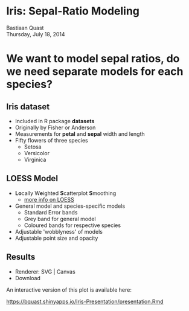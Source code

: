 # Iris: Sepal-Ratio Modeling
Bastiaan Quast  
Thursday, July 18, 2014  


# We want to model sepal ratios, do we need separate models for each species?


## Iris dataset

- Included in R package **datasets**
- Originally by Fisher or Anderson
- Measurements for **petal** and **sepal** width and length
- Fifty flowers of three species
    - Setosa
    - Versicolor
    - Virginica


## LOESS Model

 - **Lo**cally W**e**ighted **S**catterplot **S**moothing
    - [more info on LOESS](http://en.wikipedia.org/wiki/Local_regression)
 - General model and species-specific models
    - Standard Error bands
    - Grey band for general model
    - Coloured bands for respective species
 - Adjustable 'wobblyness' of models
 - Adjustable point size and opacity


## Results

<!--html_preserve--><div id="plot_id397198091-container" class="ggvis-output-container">
<div id="plot_id397198091" class="ggvis-output"></div>
<div class="plot-gear-icon">
<nav class="ggvis-control">
<a class="ggvis-dropdown-toggle" title="Controls" onclick="return false;"></a>
<ul class="ggvis-dropdown">
<li>
Renderer: 
<a id="plot_id397198091_renderer_svg" class="ggvis-renderer-button" onclick="return false;" data-plot-id="plot_id397198091" data-renderer="svg">SVG</a>
 | 
<a id="plot_id397198091_renderer_canvas" class="ggvis-renderer-button" onclick="return false;" data-plot-id="plot_id397198091" data-renderer="canvas">Canvas</a>
</li>
<li>
<a id="plot_id397198091_download" class="ggvis-download" data-plot-id="plot_id397198091">Download</a>
</li>
</ul>
</nav>
</div>
</div>
<script type="text/javascript">
var plot_id397198091_spec = {
	"data" : [
		{
			"name" : "iris0/regroup2_flat",
			"format" : {
				"type" : "csv",
				"parse" : {
					"Sepal.Width" : "number",
					"Sepal.Length" : "number"
				}
			},
			"values" : "\"Sepal.Width\",\"Sepal.Length\",\"Species\"\n3.5,5.1,\"setosa\"\n3,4.9,\"setosa\"\n3.2,4.7,\"setosa\"\n3.1,4.6,\"setosa\"\n3.6,5,\"setosa\"\n3.9,5.4,\"setosa\"\n3.4,4.6,\"setosa\"\n3.4,5,\"setosa\"\n2.9,4.4,\"setosa\"\n3.1,4.9,\"setosa\"\n3.7,5.4,\"setosa\"\n3.4,4.8,\"setosa\"\n3,4.8,\"setosa\"\n3,4.3,\"setosa\"\n4,5.8,\"setosa\"\n4.4,5.7,\"setosa\"\n3.9,5.4,\"setosa\"\n3.5,5.1,\"setosa\"\n3.8,5.7,\"setosa\"\n3.8,5.1,\"setosa\"\n3.4,5.4,\"setosa\"\n3.7,5.1,\"setosa\"\n3.6,4.6,\"setosa\"\n3.3,5.1,\"setosa\"\n3.4,4.8,\"setosa\"\n3,5,\"setosa\"\n3.4,5,\"setosa\"\n3.5,5.2,\"setosa\"\n3.4,5.2,\"setosa\"\n3.2,4.7,\"setosa\"\n3.1,4.8,\"setosa\"\n3.4,5.4,\"setosa\"\n4.1,5.2,\"setosa\"\n4.2,5.5,\"setosa\"\n3.1,4.9,\"setosa\"\n3.2,5,\"setosa\"\n3.5,5.5,\"setosa\"\n3.6,4.9,\"setosa\"\n3,4.4,\"setosa\"\n3.4,5.1,\"setosa\"\n3.5,5,\"setosa\"\n2.3,4.5,\"setosa\"\n3.2,4.4,\"setosa\"\n3.5,5,\"setosa\"\n3.8,5.1,\"setosa\"\n3,4.8,\"setosa\"\n3.8,5.1,\"setosa\"\n3.2,4.6,\"setosa\"\n3.7,5.3,\"setosa\"\n3.3,5,\"setosa\"\n3.2,7,\"versicolor\"\n3.2,6.4,\"versicolor\"\n3.1,6.9,\"versicolor\"\n2.3,5.5,\"versicolor\"\n2.8,6.5,\"versicolor\"\n2.8,5.7,\"versicolor\"\n3.3,6.3,\"versicolor\"\n2.4,4.9,\"versicolor\"\n2.9,6.6,\"versicolor\"\n2.7,5.2,\"versicolor\"\n2,5,\"versicolor\"\n3,5.9,\"versicolor\"\n2.2,6,\"versicolor\"\n2.9,6.1,\"versicolor\"\n2.9,5.6,\"versicolor\"\n3.1,6.7,\"versicolor\"\n3,5.6,\"versicolor\"\n2.7,5.8,\"versicolor\"\n2.2,6.2,\"versicolor\"\n2.5,5.6,\"versicolor\"\n3.2,5.9,\"versicolor\"\n2.8,6.1,\"versicolor\"\n2.5,6.3,\"versicolor\"\n2.8,6.1,\"versicolor\"\n2.9,6.4,\"versicolor\"\n3,6.6,\"versicolor\"\n2.8,6.8,\"versicolor\"\n3,6.7,\"versicolor\"\n2.9,6,\"versicolor\"\n2.6,5.7,\"versicolor\"\n2.4,5.5,\"versicolor\"\n2.4,5.5,\"versicolor\"\n2.7,5.8,\"versicolor\"\n2.7,6,\"versicolor\"\n3,5.4,\"versicolor\"\n3.4,6,\"versicolor\"\n3.1,6.7,\"versicolor\"\n2.3,6.3,\"versicolor\"\n3,5.6,\"versicolor\"\n2.5,5.5,\"versicolor\"\n2.6,5.5,\"versicolor\"\n3,6.1,\"versicolor\"\n2.6,5.8,\"versicolor\"\n2.3,5,\"versicolor\"\n2.7,5.6,\"versicolor\"\n3,5.7,\"versicolor\"\n2.9,5.7,\"versicolor\"\n2.9,6.2,\"versicolor\"\n2.5,5.1,\"versicolor\"\n2.8,5.7,\"versicolor\"\n3.3,6.3,\"virginica\"\n2.7,5.8,\"virginica\"\n3,7.1,\"virginica\"\n2.9,6.3,\"virginica\"\n3,6.5,\"virginica\"\n3,7.6,\"virginica\"\n2.5,4.9,\"virginica\"\n2.9,7.3,\"virginica\"\n2.5,6.7,\"virginica\"\n3.6,7.2,\"virginica\"\n3.2,6.5,\"virginica\"\n2.7,6.4,\"virginica\"\n3,6.8,\"virginica\"\n2.5,5.7,\"virginica\"\n2.8,5.8,\"virginica\"\n3.2,6.4,\"virginica\"\n3,6.5,\"virginica\"\n3.8,7.7,\"virginica\"\n2.6,7.7,\"virginica\"\n2.2,6,\"virginica\"\n3.2,6.9,\"virginica\"\n2.8,5.6,\"virginica\"\n2.8,7.7,\"virginica\"\n2.7,6.3,\"virginica\"\n3.3,6.7,\"virginica\"\n3.2,7.2,\"virginica\"\n2.8,6.2,\"virginica\"\n3,6.1,\"virginica\"\n2.8,6.4,\"virginica\"\n3,7.2,\"virginica\"\n2.8,7.4,\"virginica\"\n3.8,7.9,\"virginica\"\n2.8,6.4,\"virginica\"\n2.8,6.3,\"virginica\"\n2.6,6.1,\"virginica\"\n3,7.7,\"virginica\"\n3.4,6.3,\"virginica\"\n3.1,6.4,\"virginica\"\n3,6,\"virginica\"\n3.1,6.9,\"virginica\"\n3.1,6.7,\"virginica\"\n3.1,6.9,\"virginica\"\n2.7,5.8,\"virginica\"\n3.2,6.8,\"virginica\"\n3.3,6.7,\"virginica\"\n3,6.7,\"virginica\"\n2.5,6.3,\"virginica\"\n3,6.5,\"virginica\"\n3.4,6.2,\"virginica\"\n3,5.9,\"virginica\""
		},
		{
			"name" : "iris0/regroup2",
			"source" : "iris0/regroup2_flat",
			"transform" : [
				{
					"type" : "treefacet",
					"keys" : [
						"data.Species"
					]
				}
			]
		},
		{
			"name" : "iris0/regroup2/smooth3_flat",
			"format" : {
				"type" : "csv",
				"parse" : {
					"resp_upr_" : "number",
					"pred_" : "number",
					"resp_lwr_" : "number",
					"resp_" : "number"
				}
			},
			"values" : "\"resp_upr_\",\"pred_\",\"resp_lwr_\",\"Species\",\"resp_\"\n4.98262301789027,2.3,4.00599816884125,\"setosa\",4.49431059336576\n4.9480284021733,2.32658227848101,4.03074940085905,\"setosa\",4.48938890151617\n4.91598716285409,2.35316455696202,4.05458001551863,\"setosa\",4.48528358918636\n4.88664518699992,2.37974683544304,4.07735859203279,\"setosa\",4.48200188951636\n4.86014308281892,2.40632911392405,4.09895898847352,\"setosa\",4.47955103564622\n4.83660631009636,2.43291139240506,4.11927021133562,\"setosa\",4.47793826071599\n4.81613277569371,2.45949367088608,4.13820882003773,\"setosa\",4.47717079786572\n4.79877850640895,2.48607594936709,4.15573325406196,\"setosa\",4.47725588023545\n4.78454289132396,2.5126582278481,4.17185859060652,\"setosa\",4.47820074096524\n4.77335587840524,2.53924050632911,4.18666934798503,\"setosa\",4.48001261319514\n4.76506998491074,2.56582278481013,4.20032747521961,\"setosa\",4.48269873006518\n4.75945959038567,2.59240506329114,4.21307305904516,\"setosa\",4.48626632471542\n4.75622859307288,2.61898734177215,4.22521666749893,\"setosa\",4.4907226302859\n4.7550255504481,2.64556962025316,4.23712420938526,\"setosa\",4.49607487991668\n4.75546372970484,2.67215189873418,4.24919688379076,\"setosa\",4.5023303067478\n4.75714280785894,2.69873417721519,4.26184947997968,\"setosa\",4.50949614391931\n4.75966947993714,2.7253164556962,4.27548976920537,\"setosa\",4.51757962457125\n4.76267559131834,2.75189873417722,4.29050037236903,\"setosa\",4.52658798184369\n4.76583405183487,2.77848101265823,4.30722284591843,\"setosa\",4.53652844887665\n4.76887437694997,2.80506329113924,4.32594214067042,\"setosa\",4.54740825881019\n4.7716013063959,2.83164556962025,4.34686798317284,\"setosa\",4.55923464478437\n4.77392206317295,2.85822784810127,4.37010761670548,\"setosa\",4.57201483993922\n4.77589131094089,2.88481012658228,4.3956208438887,\"setosa\",4.58575607741479\n4.77888797569059,2.91139240506329,4.42141484893413,\"setosa\",4.60015141231236\n4.78916663520835,2.9379746835443,4.43782995911896,\"setosa\",4.61349829716365\n4.80139038092201,2.96455696202532,4.45376282301758,\"setosa\",4.62757660196979\n4.80774671265884,2.99113924050633,4.48197109503549,\"setosa\",4.64485890384717\n4.80869778732551,3.01772151898734,4.52419376805258,\"setosa\",4.66644577768904\n4.81778564300926,3.04430379746835,4.56032909059067,\"setosa\",4.68905736679996\n4.83480649661188,3.07088607594937,4.58935587014168,\"setosa\",4.71208118337678\n4.85762865531805,3.09746835443038,4.61276335089927,\"setosa\",4.73519600310866\n4.88353015880641,3.12405063291139,4.63351362887757,\"setosa\",4.75852189384199\n4.91036586308422,3.1506329113924,4.65459329276451,\"setosa\",4.78247957792437\n4.93749674108428,3.17721518987342,4.67637183535127,\"setosa\",4.80693428821778\n4.96477499838849,3.20379746835443,4.69871828724041,\"setosa\",4.83174664281445\n4.99196710020614,3.23037974683544,4.72158741940708,\"setosa\",4.85677725980661\n5.01849557592257,3.25696202531646,4.7452779386504,\"setosa\",4.88188675728648\n5.04343769630967,3.28354430379747,4.77043381038293,\"setosa\",4.9069357533463\n5.06623650909987,3.31012658227848,4.79920275793172,\"setosa\",4.9327196335158\n5.09226822810781,3.33670886075949,4.83977495029889,\"setosa\",4.96602158920335\n5.12397018805342,3.36329113924051,4.87931138355214,\"setosa\",5.00164078580278\n5.15442334921955,3.38987341772152,4.90836520274093,\"setosa\",5.03139427598024\n5.17050988258571,3.41645569620253,4.9276494862846,\"setosa\",5.04907968443516\n5.17856662346176,3.44303797468354,4.94059782024843,\"setosa\",5.05958222185509\n5.18793903348024,3.46962025316456,4.94739968710292,\"setosa\",5.06766936029158\n5.20121467373494,3.49620253164557,4.95410721296131,\"setosa\",5.07766094334812\n5.21315896212496,3.52278481012658,4.96484881654667,\"setosa\",5.08900388933582\n5.21974628951957,3.5493670886076,4.97298393178531,\"setosa\",5.09636511065244\n5.22538375382541,3.57594936708861,4.97763375777996,\"setosa\",5.10150875580269\n5.23357435192695,3.60253164556962,4.9790777916621,\"setosa\",5.10632607179453\n5.2459994773432,3.62911392405063,4.97941713392862,\"setosa\",5.11270830563591\n5.26268697937488,3.65569620253165,4.98240642929474,\"setosa\",5.12254670433481\n5.28290513926084,3.68227848101266,4.9925598905375,\"setosa\",5.13773251489917\n5.30595496064022,3.70886075949367,5.01360147419201,\"setosa\",5.15977821741611\n5.32997376757959,3.73544303797468,5.03979037926271,\"setosa\",5.18488207342115\n5.3547662667159,3.7620253164557,5.0672679108781,\"setosa\",5.211017088797\n5.38056085312574,3.78860759493671,5.09439731334318,\"setosa\",5.23747908323446\n5.4071575468788,3.81518987341772,5.11997020596981,\"setosa\",5.26356387642431\n5.43382291386973,3.84177215189873,5.14331166224492,\"setosa\",5.28856728805732\n5.45935658775423,3.86835443037975,5.16421368789436,\"setosa\",5.3117851378243\n5.48231716408499,3.89493670886076,5.18270932674702,\"setosa\",5.332513245416\n5.50283506850359,3.92151898734177,5.19956034950963,\"setosa\",5.35119770900661\n5.52338952076925,3.94810126582278,5.21622263836063,\"setosa\",5.36980607956494\n5.54417425009927,3.9746835443038,5.23258803001046,\"setosa\",5.38838114005486\n5.5653784464633,4.00126582278481,5.24843384761498,\"setosa\",5.40690614703914\n5.58725138628988,4.02784810126582,5.26347732787118,\"setosa\",5.42536435708053\n5.61008622275097,4.05443037974684,5.2773918307326,\"setosa\",5.44373902674178\n5.63419807594301,4.08101265822785,5.28982874922831,\"setosa\",5.46201341258566\n5.65989771904365,4.10759493670886,5.30044382330619,\"setosa\",5.48017077117492\n5.68746472110449,4.13417721518987,5.30892399704016,\"setosa\",5.49819435907232\n5.71712543876084,4.16075949367089,5.3150094269204,\"setosa\",5.51606743284062\n5.74904046863665,4.1873417721519,5.31850602944848,\"setosa\",5.53377324904257\n5.78330320343284,4.21392405063291,5.31928692504901,\"setosa\",5.55129506424093\n5.81994764966982,4.24050632911392,5.31728462032708,\"setosa\",5.56861613499845\n5.85896153719876,4.26708860759494,5.31247789855704,\"setosa\",5.5857197178779\n5.90030063904815,4.29367088607595,5.30487749983591,\"setosa\",5.60258906944203\n5.94390147014166,4.32025316455696,5.29451342236555,\"setosa\",5.6192074462536\n5.98969108409715,4.34683544303797,5.28142512565358,\"setosa\",5.63555810487537\n6.03759384907709,4.37341772151899,5.26565475466308,\"setosa\",5.65162430187008\n6.08753568827986,4.4,5.24724289932116,\"setosa\",5.66738929380051\n6.22847388470604,2,4.70039169394537,\"versicolor\",5.46443278932571\n6.17974424654619,2.01772151898734,4.75872887446022,\"versicolor\",5.4692365605032\n6.13397479730992,2.03544303797468,4.81458840564535,\"versicolor\",5.47428160147764\n6.09119196512162,2.05316455696203,4.86784524749807,\"versicolor\",5.47951860630984\n6.05142830933836,2.07088607594937,4.91836822878297,\"versicolor\",5.48489826906066\n6.01472168612911,2.08860759493671,4.96602088145277,\"versicolor\",5.49037128379094\n5.98111335384976,2.10632911392405,5.01066333527324,\"versicolor\",5.4958883445615\n5.95064450489888,2.12405063291139,5.05215578596751,\"versicolor\",5.5014001454332\n5.92335062712761,2.14177215189873,5.0903641338061,\"versicolor\",5.50685738046686\n5.89925313652668,2.15949367088608,5.12516835091997,\"versicolor\",5.51221074372333\n5.87834801206945,2.17721518987342,5.15647384645743,\"versicolor\",5.51741092926344\n5.86059183867263,2.19493670886076,5.18422542362346,\"versicolor\",5.52240863114804\n5.84588676331286,2.2126582278481,5.20842232356308,\"versicolor\",5.52715454343797\n5.83406717168207,2.23037974683544,5.22913154870605,\"versicolor\",5.53159936019406\n5.82489181872564,2.24810126582278,5.24649573222865,\"versicolor\",5.53569377547714\n5.8180449311377,2.26582278481013,5.26073203555845,\"versicolor\",5.53938848334808\n5.81314802625159,2.28354430379747,5.27212032948377,\"versicolor\",5.54263417786768\n5.80977276356586,2.30126582278481,5.28097639894368,\"versicolor\",5.54537458125477\n5.80573195856882,2.31898734177215,5.28655089939677,\"versicolor\",5.5461414289828\n5.79989649151961,2.33670886075949,5.28867067278683,\"versicolor\",5.54428358215322\n5.79286374775,2.35443037974684,5.28798601031274,\"versicolor\",5.54042487903137\n5.78533487032389,2.37215189873418,5.2850434454413,\"versicolor\",5.53518915788259\n5.77804025495105,2.38987341772152,5.2803602589934,\"versicolor\",5.52920025697223\n5.77167419528104,2.40759493670886,5.27448983385019,\"versicolor\",5.52308201456561\n5.76684439674297,2.4253164556962,5.2680721411132,\"versicolor\",5.51745826892809\n5.76404143801101,2.44303797468354,5.26186427863898,\"versicolor\",5.51295285832499\n5.76363043715842,2.46075949367089,5.25674880488491,\"versicolor\",5.51018962102166\n5.76586295409379,2.47848101265823,5.2537218364731,\"versicolor\",5.50979239528345\n5.7709036881463,2.49620253164557,5.25386635060505,\"versicolor\",5.51238501937568\n5.78099293230114,2.51392405063291,5.26144513379022,\"versicolor\",5.52121903304568\n5.80016702001078,2.53164556962025,5.28061425621031,\"versicolor\",5.54039063811055\n5.82735039729487,2.54936708860759,5.30580729870928,\"versicolor\",5.56657884800207\n5.85994006684042,2.56708860759494,5.33253052745979,\"versicolor\",5.5962352971501\n5.89315449128422,2.58481012658228,5.35846874868474,\"versicolor\",5.62581161998448\n5.92062355534097,2.60253164556962,5.38334710909604,\"versicolor\",5.65198533221851\n5.94763673331705,2.62025316455696,5.42147984368705,\"versicolor\",5.68455828850205\n5.9803121975037,2.6379746835443,5.47246041324208,\"versicolor\",5.72638630537289\n6.0188050403861,2.65569620253165,5.52509980061397,\"versicolor\",5.77195242050003\n6.06024576178123,2.67341772151899,5.57123358132372,\"versicolor\",5.81573967155247\n6.09744924675341,2.69113924050633,5.60701294564502,\"versicolor\",5.85223109619921\n6.12187346996247,2.70886075949367,5.63315551333753,\"versicolor\",5.87751449165\n6.13771573004228,2.72658227848101,5.65862244267994,\"versicolor\",5.89816908636111\n6.15068234916661,2.74430379746835,5.68249535513655,\"versicolor\",5.91658885215158\n6.16451927918513,2.7620253164557,5.70315508642378,\"versicolor\",5.93383718280445\n6.1805416185695,2.77974683544304,5.72141332563605,\"versicolor\",5.95097747210277\n6.19757970598152,2.79746835443038,5.74056652167765,\"versicolor\",5.96907311382959\n6.20977302648861,2.81518987341772,5.76225934702542,\"versicolor\",5.98601618675701\n6.2146218856688,2.83291139240506,5.78210753925355,\"versicolor\",5.99836471246117\n6.21946909775481,2.85063291139241,5.79772948816967,\"versicolor\",6.00859929296224\n6.22930684620857,2.86835443037975,5.80928067360701,\"versicolor\",6.01929375990779\n6.24521091971173,2.88607594936709,5.82083297017904,\"versicolor\",6.03302194494539\n6.26517560217988,2.90379746835443,5.83904175123038,\"versicolor\",6.05210867670513\n6.2834039919211,2.92151898734177,5.85970052297046,\"versicolor\",6.07155225744578\n6.30106465679177,2.93924050632911,5.87770717052997,\"versicolor\",6.08938591366087\n6.32109582863972,2.95696202531646,5.89261169795732,\"versicolor\",6.10685376329852\n6.34412129549637,2.9746835443038,5.90627855311735,\"versicolor\",6.12519992430686\n6.36870264822366,2.99240506329114,5.92263438104436,\"versicolor\",6.14566851463401\n6.39314455866885,3.01012658227848,5.94513891713683,\"versicolor\",6.16914173790284\n6.4185193609971,3.02784810126582,5.96974350643116,\"versicolor\",6.19413143371413\n6.44495452102263,3.04556962025316,5.99330924294843,\"versicolor\",6.21913188198553\n6.47153121357646,3.06329113924051,6.01398984881058,\"versicolor\",6.24276053119352\n6.49639267498722,3.08101265822785,6.03087698464197,\"versicolor\",6.2636348298146\n6.51708110776756,3.09873417721519,6.04366334488293,\"versicolor\",6.28037222632524\n6.5337582991949,3.11645569620253,6.05293342436047,\"versicolor\",6.29334586177768\n6.54923066358274,3.13417721518987,6.05941339533291,\"versicolor\",6.30432202945783\n6.56397924862372,3.15189873417722,6.06259392493602,\"versicolor\",6.31328658677987\n6.57856085720496,3.16962025316456,6.06187145920793,\"versicolor\",6.32021615820644\n6.59357808158641,3.1873417721519,6.05659665481392,\"versicolor\",6.32508736820017\n6.60962552827423,3.20506329113924,6.04612815417311,\"versicolor\",6.32787684122367\n6.62723465995798,3.22278481012658,6.02988774352116,\"versicolor\",6.32856120173957\n6.64682998712222,3.24050632911392,6.00740416129876,\"versicolor\",6.32711707421049\n6.66870682834122,3.25822784810127,5.97833533785692,\"versicolor\",6.32352108309907\n6.69303305685093,3.27594936708861,5.94246664888492,\"versicolor\",6.31774985286793\n6.71986908077483,3.29367088607595,5.89969093518453,\"versicolor\",6.30978000797968\n6.74919637981649,3.31139240506329,5.84997996597744,\"versicolor\",6.29958817289696\n6.78094596497556,3.32911392405063,5.79335597918924,\"versicolor\",6.2871509720824\n6.81502172216122,3.34683544303797,5.72986833783599,\"versicolor\",6.27244502999861\n6.85131709060836,3.36455696202532,5.65957685160808,\"versicolor\",6.25544697110822\n6.88972567959458,3.38227848101266,5.58254116015314,\"versicolor\",6.23613341987386\n6.93014726923211,3.4,5.49881473228419,\"versicolor\",6.21448100075815\n7.01336479358096,2.2,4.8538555217971,\"virginica\",5.93361015768903\n6.93041015276734,2.22025316455696,4.94407169701732,\"virginica\",5.93724092489233\n6.85382756287553,2.24050632911392,5.02936932195167,\"virginica\",5.9415984424136\n6.78386274648991,2.26075949367089,5.10960372450135,\"virginica\",5.94673323549563\n6.72075164546972,2.28101265822785,5.18464001329269,\"virginica\",5.95269582938121\n6.6647056304363,2.30126582278481,5.25436786818989,\"virginica\",5.9595367493131\n6.61589029738471,2.32151898734177,5.31872274368346,\"virginica\",5.96730652053409\n6.57439753197816,2.34177215189873,5.37771380459575,\"virginica\",5.97605566828695\n6.54021247038323,2.3620253164557,5.43145696524572,\"virginica\",5.98583471781447\n6.51318003087702,2.38227848101266,5.48020835784184,\"virginica\",5.99669419435943\n6.49297903924322,2.40253164556962,5.524390207086,\"virginica\",6.00868462316461\n6.47911379460006,2.42278481012658,5.56459926434549,\"virginica\",6.02185652947278\n6.47093113807312,2.44303797468354,5.60158973898033,\"virginica\",6.03626043852672\n6.4676651875351,2.46329113924051,5.63622856360335,\"virginica\",6.05194687556923\n6.4685043084314,2.48354430379747,5.66942842325472,\"virginica\",6.06896636584306\n6.47266983201521,2.50379746835443,5.70206903716681,\"virginica\",6.08736943459101\n6.47949636773263,2.52405063291139,5.73491684637907,\"virginica\",6.10720660705585\n6.48850865377515,2.54430379746835,5.76854816318559,\"virginica\",6.12852840848037\n6.49949649472794,2.56455696202532,5.80327423348674,\"virginica\",6.15138536410734\n6.51259374440149,2.58481012658228,5.8390622539576,\"virginica\",6.17582799917954\n6.52831570187155,2.60506329113924,5.87569051045255,\"virginica\",6.20200310616205\n6.54682732225431,2.6253164556962,5.91634877128724,\"virginica\",6.23158804677078\n6.56981134186285,2.64556962025316,5.95777050541052,\"virginica\",6.26379092363668\n6.59842991356375,2.66582278481013,5.99512340467591,\"virginica\",6.29677665911983\n6.63110897958332,2.68607594936709,6.02631137157719,\"virginica\",6.32871017558025\n6.66336927895292,2.70632911392405,6.05213636709229,\"virginica\",6.35775282302261\n6.69068713126861,2.72658227848101,6.07523785297127,\"virginica\",6.38296249211994\n6.71385709864702,2.74683544303797,6.09718253435912,\"virginica\",6.40551981650307\n6.73470399344686,2.76708860759494,6.11906016483194,\"virginica\",6.4268820791394\n6.75470584288958,2.7873417721519,6.14230728310309,\"virginica\",6.44850656299633\n6.77600283263854,2.80759493670886,6.17068817437171,\"virginica\",6.47334550350512\n6.81230786521477,2.82784810126582,6.21744616549405,\"virginica\",6.51487701535441\n6.87009656318251,2.84810126582278,6.26600435530333,\"virginica\",6.56805045924292\n6.94269039403021,2.86835443037975,6.30314994746816,\"virginica\",6.62292017074918\n7.00693675168008,2.88860759493671,6.33214421922336,\"virginica\",6.66954048545172\n7.03413700580815,2.90886075949367,6.36357471478245,\"virginica\",6.6988558602953\n7.02780105028468,2.92911392405063,6.39847477594473,\"virginica\",6.7131379131147\n7.01370964802592,2.9493670886076,6.42314897792489,\"virginica\",6.7184293129754\n7.01014540280116,2.96962025316456,6.43007352042462,\"virginica\",6.72010946161289\n7.01773139530978,2.98987341772152,6.42938412621555,\"virginica\",6.72355776076266\n7.02477347621216,3.01012658227848,6.44078147547726,\"virginica\",6.73277747584471\n7.0254286320988,3.03037974683544,6.45948475085226,\"virginica\",6.74245669147553\n7.02512667450192,3.05063291139241,6.47562767560418,\"virginica\",6.75037717505305\n7.02695461390422,3.07088607594937,6.48389804684911,\"virginica\",6.75542633037666\n7.02874898881969,3.09113924050633,6.48423413367188,\"virginica\",6.75649156124578\n7.02724763876572,3.11139240506329,6.47999546630876,\"virginica\",6.75362155253724\n7.03359130636519,3.13164556962025,6.46781304758868,\"virginica\",6.75070217697693\n7.05317588783143,3.15189873417722,6.43919537642286,\"virginica\",6.74618563212715\n7.07628112096752,3.17215189873418,6.399287123208,\"virginica\",6.73778412208776\n7.08275836368378,3.19240506329114,6.36366133823352,\"virginica\",6.72320985095865\n7.05896857516545,3.2126582278481,6.341466530173,\"virginica\",6.70021755266922\n7.02463695501404,3.23291139240506,6.31598040467213,\"virginica\",6.67030867984308\n6.99292902177644,3.25316455696203,6.28559899518988,\"virginica\",6.63926400848316\n6.97126691441249,3.27341772151899,6.25481764983091,\"virginica\",6.6130422821217\n6.96285973873425,3.29367088607595,6.23234474984763,\"virginica\",6.59760224429094\n6.96709869012693,3.31392405063291,6.22334830371978,\"virginica\",6.59522349692336\n6.97750912600913,3.33417721518987,6.218276183047,\"virginica\",6.59789265452807\n6.99276083790412,3.35443037974684,6.21706837747376,\"virginica\",6.60491460768894\n7.01218815924434,3.3746835443038,6.22032561471808,\"virginica\",6.61625688698121\n7.03533240641688,3.39493670886076,6.22844163954334,\"virginica\",6.63188702298011\n7.0619125797101,3.41518987341772,6.24163251281165,\"virginica\",6.65177254626087\n7.09179969241964,3.43544303797468,6.25996228237785,\"virginica\",6.67588098739874\n7.12499710469015,3.45569620253165,6.28336264924776,\"virginica\",6.70417987696895\n7.16162669214691,3.47594936708861,6.31164679894656,\"virginica\",6.73663674554674\n7.20191943119154,3.49620253164557,6.34451881622311,\"virginica\",6.77321912370733\n7.24620830930762,3.51645569620253,6.38158077474431,\"virginica\",6.81389454202596\n7.29492099980672,3.53670886075949,6.42234006234904,\"virginica\",6.85863053107788\n7.34856941439847,3.55696202531646,6.46621982847816,\"virginica\",6.90739462143832\n7.4077332591463,3.57721518987342,6.5125754282187,\"virginica\",6.9601543436825\n7.47303544106196,3.59746835443038,6.5607190157094,\"virginica\",7.01687722838568\n7.54510894683607,3.61772151898734,6.60995266541008,\"virginica\",7.07753080612307\n7.62455759218062,3.6379746835443,6.65960762275925,\"virginica\",7.14208260746993\n7.71191603161084,3.65822784810127,6.70908429439213,\"virginica\",7.21050016300148\n7.80761618883428,3.67848101265823,6.75788581775165,\"virginica\",7.28275100329297\n7.91196653839788,3.69873417721519,6.80563877944135,\"virginica\",7.35880265891961\n8.02514738846437,3.71898734177215,6.85209793244895,\"virginica\",7.43862266045666\n8.14722095807309,3.73924050632911,6.89713611888561,\"virginica\",7.52217853847935\n8.27815165378561,3.75949367088608,6.94072399334021,\"virginica\",7.60943782356291\n8.41783075670736,3.77974683544304,6.98290533585779,\"virginica\",7.70036804628258\n8.56610057592325,3.8,7.02377289850393,\"virginica\",7.79493673721359"
		},
		{
			"name" : "iris0/regroup2/smooth3",
			"source" : "iris0/regroup2/smooth3_flat",
			"transform" : [
				{
					"type" : "treefacet",
					"keys" : [
						"data.Species"
					]
				}
			]
		},
		{
			"name" : "iris0/smooth1",
			"format" : {
				"type" : "csv",
				"parse" : {
					"resp_upr_" : "number",
					"pred_" : "number",
					"resp_lwr_" : "number",
					"resp_" : "number"
				}
			},
			"values" : "\"resp_upr_\",\"pred_\",\"resp_lwr_\",\"resp_\"\n6.21292268921721,2,4.15270198988902,5.18281233955311\n6.16883227191447,2.03037974683544,4.29452991987807,5.23168109589627\n6.12893301212218,2.06075949367089,4.42973844639808,5.27933572926013\n6.09349249232056,2.09113924050633,4.55814555251672,5.32581902241864\n6.06279751580466,2.12151898734177,4.67955000048674,5.3711737581457\n6.03715121222857,2.15189873417722,4.79373422620193,5.41544271921525\n6.01686494949023,2.18227848101266,4.90047242731218,5.4586686884012\n6.00224139082103,2.2126582278481,4.99954750613395,5.50089444847749\n5.99354411373826,2.24303797468354,5.09078145069779,5.54216278221802\n5.99094996332986,2.27341772151899,5.17408298146361,5.58251647239674\n5.99448509638954,2.30379746835443,5.24951150718555,5.62199830178754\n6.00395636457501,2.33417721518987,5.31734574175375,5.66065105316438\n6.01890373362805,2.36455696202532,5.37813128497425,5.69851750930115\n6.03860647058091,2.39493670886076,5.43267443536268,5.73564045297179\n6.06208173133852,2.4253164556962,5.48206361480272,5.77207267307062\n6.08818791169834,2.45569620253165,5.52730604975982,5.80774698072908\n6.11602830577631,2.48607594936709,5.56892857538924,5.84247844058278\n6.14485359891738,2.51645569620253,5.60730771309615,5.87608065600676\n6.17399415936053,2.54683544303797,5.64274030139167,5.9083672303761\n6.20280212167035,2.57721518987342,5.67550141246133,5.93915176706584\n6.23097660089823,2.60759493670886,5.70646436546146,5.96872048317985\n6.26444055658357,2.6379746835443,5.74544749846022,6.00494402752189\n6.30065027528251,2.66835443037975,5.78683920079792,6.04374473804022\n6.33082425902834,2.69873417721519,5.82107347046339,6.07594886474586\n6.34369593110818,2.72911392405063,5.84992964677138,6.09681278893978\n6.34682380650948,2.75949367088608,5.87442933515542,6.11062657083245\n6.35211259665372,2.78987341772152,5.89015916069817,6.12113587867595\n6.35641384420629,2.82025316455696,5.90074602001258,6.12857993210944\n6.35161327805451,2.85063291139241,5.90076479621816,6.12618903713634\n6.34480504476692,2.88101265822785,5.89254198153083,6.11867351314888\n6.33485263510075,2.91139240506329,5.88713215169129,6.11099239339602\n6.3164827527376,2.94177215189873,5.88420586286663,6.10034430780212\n6.30038992139071,2.97215189873418,5.87165964400179,6.08602478269625\n6.28598641622766,3.00253164556962,5.8517320182557,6.06885921724168\n6.26693886603168,3.03291139240506,5.83274587172268,6.04984236887718\n6.24814829659862,3.06329113924051,5.80719865096129,6.02767347377995\n6.22658178526684,3.09367088607595,5.77349640475067,6.00003909500875\n6.190638746519,3.12405063291139,5.73651812753074,5.96357843702487\n6.14106132581041,3.15443037974684,5.69286145542192,5.91696139061617\n6.08661590220446,3.18481012658228,5.64088505358526,5.86375047789486\n6.03407781865569,3.21518987341772,5.58117037422906,5.80762409644237\n5.98661425952908,3.24556962025316,5.51790702815113,5.75226064384011\n5.94421898476319,3.27594936708861,5.45845805057579,5.70133851766949\n5.9055032760612,3.30632911392405,5.41090528706645,5.65820428156382\n5.86515015594757,3.33670886075949,5.36720461165142,5.61617738379949\n5.82482487639172,3.36708860759494,5.32205428792336,5.57343958215754\n5.7886503254628,3.39746835443038,5.27711385565446,5.53288209055863\n5.75923676382448,3.42784810126582,5.23555548202243,5.49739612292345\n5.73781666068291,3.45822784810127,5.20192912566241,5.46987289317266\n5.72491188949446,3.48860759493671,5.18149534095941,5.45320361522694\n5.71976504753468,3.51898734177215,5.17528431450556,5.44752468102012\n5.71733251664817,3.5493670886076,5.17085524121515,5.44409387893166\n5.71687448744682,3.57974683544304,5.1670872938653,5.44198089065606\n5.71824353773303,3.61012658227848,5.16411489965018,5.4411792186916\n5.72138967312605,3.64050632911392,5.16197505794713,5.44168236553659\n5.7263580875784,3.67088607594937,5.16060957980021,5.4434838336893\n5.73328458800805,3.70126582278481,5.15986966328804,5.44657712564805\n5.74238846521625,3.73164556962025,5.15952302260596,5.45095574391111\n5.75396191815056,3.7620253164557,5.15926446380299,5.45661319097678\n5.76835498618086,3.79240506329114,5.15873095250584,5.46354296934335\n5.78595548192617,3.82278481012658,5.15752168109207,5.47173858150912\n5.80716465628639,3.85316455696203,5.15522240365836,5.48119352997238\n5.83237094928676,3.88354430379747,5.15143168517606,5.49190131723141\n5.86192549921733,3.91392405063291,5.14578539235172,5.50385544578453\n5.89612332731786,3.94430379746836,5.13797550894215,5.51704941813\n5.93519295085878,3.9746835443038,5.12776052267349,5.53147673676614\n5.97929503852895,4.00506329113924,5.11496676985349,5.54713090419122\n6.02852858037611,4.03544303797468,5.09948226543099,5.56400542290355\n6.08294176448389,4.06582278481013,5.08124582631895,5.58209379540142\n6.14254460171217,4.09620253164557,5.06023444665406,5.60138952418311\n6.207321008359,4.12658227848101,5.03645121513486,5.62188611174693\n6.27723901968159,4.15696202531646,5.00991510150072,5.64357706059116\n6.35225865762355,4.1873417721519,4.98065308880464,5.66645587321409\n6.43233753915514,4.21772151898734,4.94869456507292,5.69051605211403\n6.51743459142254,4.24810126582279,4.91406760815596,5.71575109978925\n6.60751231919892,4.27848101265823,4.87679671827721,5.74215451873806\n6.70253803842015,4.30886075949367,4.83690158449734,5.76971981145875\n6.80248441249911,4.33924050632911,4.7943965484001,5.7984404804496\n6.90732954377959,4.36962025316456,4.74929051263825,5.82831002820892\n7.01705679859264,4.4,4.70158711587734,5.85932195723499"
		},
		{
			"name" : "scale/fill",
			"format" : {
				"type" : "csv",
				"parse" : null
			},
			"values" : "\"domain\"\n\"setosa\"\n\"versicolor\"\n\"virginica\""
		},
		{
			"name" : "scale/x",
			"format" : {
				"type" : "csv",
				"parse" : {
					"domain" : "number"
				}
			},
			"values" : "\"domain\"\n1.88\n4.52"
		},
		{
			"name" : "scale/y",
			"format" : {
				"type" : "csv",
				"parse" : {
					"domain" : "number"
				}
			},
			"values" : "\"domain\"\n3.77799304848715\n8.79410569627735"
		}
	],
	"scales" : [
		{
			"name" : "fill",
			"type" : "ordinal",
			"domain" : {
				"data" : "scale/fill",
				"field" : "data.domain"
			},
			"points" : true,
			"sort" : false,
			"range" : "category10"
		},
		{
			"name" : "x",
			"domain" : {
				"data" : "scale/x",
				"field" : "data.domain"
			},
			"zero" : false,
			"nice" : false,
			"clamp" : false,
			"range" : "width"
		},
		{
			"name" : "y",
			"domain" : {
				"data" : "scale/y",
				"field" : "data.domain"
			},
			"zero" : false,
			"nice" : false,
			"clamp" : false,
			"range" : "height"
		}
	],
	"marks" : [
		{
			"type" : "area",
			"properties" : {
				"update" : {
					"fill" : {
						"value" : "#333333"
					},
					"y2" : {
						"scale" : "y",
						"field" : "data.resp_upr_"
					},
					"fillOpacity" : {
						"value" : 0.2
					},
					"x" : {
						"scale" : "x",
						"field" : "data.pred_"
					},
					"y" : {
						"scale" : "y",
						"field" : "data.resp_lwr_"
					},
					"stroke" : {
						"value" : "transparent"
					}
				},
				"ggvis" : {
					"data" : {
						"value" : "iris0/smooth1"
					}
				}
			},
			"from" : {
				"data" : "iris0/smooth1"
			}
		},
		{
			"type" : "line",
			"properties" : {
				"update" : {
					"stroke" : {
						"value" : "#000000"
					},
					"strokeWidth" : {
						"value" : 2
					},
					"x" : {
						"scale" : "x",
						"field" : "data.pred_"
					},
					"y" : {
						"scale" : "y",
						"field" : "data.resp_"
					},
					"fill" : {
						"value" : "transparent"
					}
				},
				"ggvis" : {
					"data" : {
						"value" : "iris0/smooth1"
					}
				}
			},
			"from" : {
				"data" : "iris0/smooth1"
			}
		},
		{
			"type" : "group",
			"from" : {
				"data" : "iris0/regroup2"
			},
			"marks" : [
				{
					"type" : "symbol",
					"properties" : {
						"update" : {
							"x" : {
								"scale" : "x",
								"field" : "data.Sepal\\.Width"
							},
							"y" : {
								"scale" : "y",
								"field" : "data.Sepal\\.Length"
							},
							"fill" : {
								"scale" : "fill",
								"field" : "data.Species"
							},
							"size" : {
								"value" : 50
							},
							"opacity" : {
								"value" : 0.5
							}
						},
						"ggvis" : {
							"data" : {
								"value" : "iris0/regroup2"
							}
						}
					}
				}
			]
		},
		{
			"type" : "group",
			"from" : {
				"data" : "iris0/regroup2/smooth3"
			},
			"marks" : [
				{
					"type" : "area",
					"properties" : {
						"update" : {
							"y2" : {
								"scale" : "y",
								"field" : "data.resp_upr_"
							},
							"fillOpacity" : {
								"value" : 0.2
							},
							"x" : {
								"scale" : "x",
								"field" : "data.pred_"
							},
							"y" : {
								"scale" : "y",
								"field" : "data.resp_lwr_"
							},
							"fill" : {
								"scale" : "fill",
								"field" : "data.Species"
							},
							"stroke" : {
								"value" : "transparent"
							}
						},
						"ggvis" : {
							"data" : {
								"value" : "iris0/regroup2/smooth3"
							}
						}
					}
				}
			]
		},
		{
			"type" : "group",
			"from" : {
				"data" : "iris0/regroup2/smooth3"
			},
			"marks" : [
				{
					"type" : "line",
					"properties" : {
						"update" : {
							"stroke" : {
								"value" : "#000000"
							},
							"strokeWidth" : {
								"value" : 2
							},
							"x" : {
								"scale" : "x",
								"field" : "data.pred_"
							},
							"y" : {
								"scale" : "y",
								"field" : "data.resp_"
							},
							"fill" : {
								"value" : "transparent"
							}
						},
						"ggvis" : {
							"data" : {
								"value" : "iris0/regroup2/smooth3"
							}
						}
					}
				}
			]
		}
	],
	"width" : 576,
	"height" : 384,
	"legends" : [
		{
			"orient" : "right",
			"fill" : "fill",
			"title" : "Species"
		}
	],
	"axes" : [
		{
			"type" : "x",
			"scale" : "x",
			"orient" : "bottom",
			"title" : "Sepal Width",
			"layer" : "back",
			"grid" : true
		},
		{
			"type" : "y",
			"scale" : "y",
			"orient" : "left",
			"title" : "Sepal Length",
			"layer" : "back",
			"grid" : true
		}
	],
	"padding" : null,
	"ggvis_opts" : {
		"keep_aspect" : false,
		"resizable" : true,
		"padding" : {},
		"duration" : 250,
		"renderer" : "svg",
		"hover_duration" : 0,
		"width" : 576,
		"height" : 384
	},
	"handlers" : null
};
ggvis.getPlot("plot_id397198091").parseSpec(plot_id397198091_spec);
</script><!--/html_preserve-->
An interactive version of this plot is available here:

https://bquast.shinyapps.io/Iris-Presentation/presentation.Rmd
